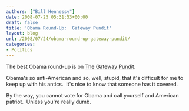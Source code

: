 ```yaml
---
authors: ["Bill Hennessy"]
date: 2008-07-25 05:31:53+00:00
draft: false
title: 'Obama Round-Up:  Gateway Pundit'
layout: blog
url: /2008/07/24/obama-round-up-gateway-pundit/
categories:
- Politics
---
```


The best Obama round-up is on [The Gateway Pundit](https://gatewaypundit.blogspot.com/). 

Obama's so anti-American and so, well, stupid, that it's difficult for me to keep up with his antics.  It's nice to know that someone has it covered.

By the way, you cannot vote for Obama and call yourself and American patriot.  Unless you're really dumb.
